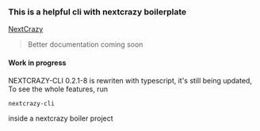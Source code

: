 ### This is a helpful cli with nextcrazy boilerplate

[NextCrazy](https://github.com/mohammadou1/nextcrazy)

> Better documentation coming soon

#### Work in progress

NEXTCRAZY-CLI 0.2.1-8 is rewriten with typescript, it's still being updated,
To see the whole features, run

```bash
nextcrazy-cli
```

inside a nextcrazy boiler project
